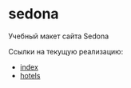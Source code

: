 # sedona
Учебный макет сайта Sedona

Ссылки на текущую реализацию:
* [index](https://ayrgrant.github.io/sedona/)
* [hotels](https://ayrgrant.github.io/sedona/hotels.html)
